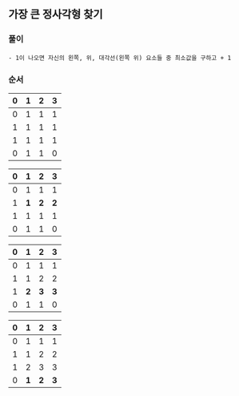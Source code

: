 ## 가장 큰 정사각형 찾기

### 풀이
```
- 1이 나오면 자신의 왼쪽, 위, 대각선(왼쪽 위) 요소들 중 최소값을 구하고 + 1
```

### 순서
| 0 | 1 | 2 | 3 |
|---|---|---|---|
| 0 | 1 | 1 | 1 |
| 1 | 1 | 1 | 1 | 
| 1 | 1 | 1 | 1 | 
| 0 | 1 | 1 | 0 |

| 0 | 1 | 2 | 3 |
|---|---|---|---|
| 0 | 1 | 1 | 1 |
| 1 | **1** | **2** | **2** | 
| 1 | 1 | 1 | 1 | 
| 0 | 1 | 1 | 0 |

| 0 | 1 | 2 | 3 |
|---|---|---|---|
| 0 | 1 | 1 | 1 |
| 1 | 1 | 2 | 2 | 
| 1 | **2** | **3** | **3** | 
| 0 | 1 | 1 | 0 |

| 0 | 1 | 2 | 3 |
|---|---|---|---|
| 0 | 1 | 1 | 1 |
| 1 | 1 | 2 | 2 | 
| 1 | 2 | 3 | 3 | 
| 0 | **1** | **2** | **3** |